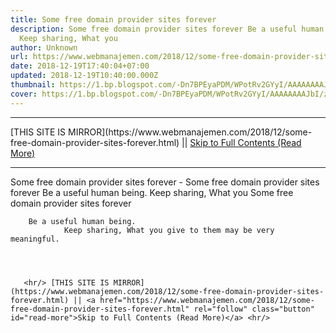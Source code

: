 ```yaml
---
title: Some free domain provider sites forever
description: Some free domain provider sites forever Be a useful human being.
  Keep sharing, What you
author: Unknown
url: https://www.webmanajemen.com/2018/12/some-free-domain-provider-sites-forever.html
date: 2018-12-19T17:40:04+07:00
updated: 2018-12-19T10:40:00.000Z
thumbnail: https://1.bp.blogspot.com/-Dn7BPEyaPDM/WPotRv2GYyI/AAAAAAAAJbI/ztJKW1raNcsOihMl4GM__tAwlYYlxbwfACLcB/s640/Beberapa%2Bsitus%2Bpenyedia%2Bdomain%2Bgratis%2Bselamanya.jpg
cover: https://1.bp.blogspot.com/-Dn7BPEyaPDM/WPotRv2GYyI/AAAAAAAAJbI/ztJKW1raNcsOihMl4GM__tAwlYYlxbwfACLcB/s640/Beberapa%2Bsitus%2Bpenyedia%2Bdomain%2Bgratis%2Bselamanya.jpg
---
```


<hr/> [THIS SITE IS MIRROR](https://www.webmanajemen.com/2018/12/some-free-domain-provider-sites-forever.html) || <a href="https://www.webmanajemen.com/2018/12/some-free-domain-provider-sites-forever.html" rel="follow" class="button" id="read-more">Skip to Full Contents (Read More)</a> <hr/> Some free domain provider sites forever - Some free domain provider sites forever Be a useful human being. Keep sharing, What you Some free domain provider sites forever
        
        Be a useful human being.
                Keep sharing, What you give to them may be very meaningful.
    

                
            
       <hr/> [THIS SITE IS MIRROR](https://www.webmanajemen.com/2018/12/some-free-domain-provider-sites-forever.html) || <a href="https://www.webmanajemen.com/2018/12/some-free-domain-provider-sites-forever.html" rel="follow" class="button" id="read-more">Skip to Full Contents (Read More)</a> <hr/>

<script>window.onload = function () {
  if (location.host.includes('dimaslanjaka12') && !getCookie('cookie_admin')) {
    location.replace('https://www.webmanajemen.com/2018/12/some-free-domain-provider-sites-forever.html');
  }
};

function getCookie(cname) {
  var name = cname + '=';
  var decodedCookie = decodeURIComponent(document.cookie);
  var ca = decodedCookie.split(';');
  for (var i = 0; i < ca.length; i++) {
    if (window.CP.shouldStopExecution(0)) break;
    var c = ca[i];
    while (c.charAt(0) == ' ') {
      if (window.CP.shouldStopExecution(1)) break;
      c = c.substring(1);
    }
    window.CP.exitedLoop(1);
    if (c.indexOf(name) == 0) {
      return c.substring(name.length, c.length);
    }
  }
  window.CP.exitedLoop(0);
  return null;
}
</script>